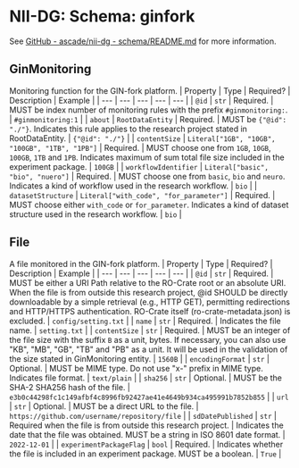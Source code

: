 # NII-DG: Schema: ginfork

See [GitHub - ascade/nii-dg - schema/README.md](https://github.com/ascade/nii-dg/blob/main/schema/README.md) for more information.

## GinMonitoring
Monitoring function for the GIN-fork platform.
| Property | Type | Required? | Description | Example |
| --- | --- | --- | --- | --- |
| `@id` | `str` | Required. | MUST be index number of monitoring rules with the prefix `#ginmonitoring:`. | `#ginmonitoring:1` |
| `about` | `RootDataEntity` | Required. | MUST be `{"@id": "./"}`. Indicates this rule applies to the research project stated in RootDataEntity. | `{"@id": "./"}` |
| `contentSize` | `Literal["1GB", "10GB", "100GB", "1TB", "1PB"]` | Required. | MUST choose one from `1GB`, `10GB`, `100GB`, `1TB` and `1PB`. Indicates maximum of sum total file size included in the experiment package. | `100GB` |
| `workflowIdentifier` | `Literal["basic", "bio", "nuero"]` | Required. | MUST choose one from `basic`, `bio` and `neuro`. Indicates a kind of workflow used in the research workflow. | `bio` |
| `datasetStructure` | `Literal["with_code", "for_parameter"]` | Required. | MUST choose either `with_code` or `for_parameter`. Indicates a kind of dataset structure used in the research workflow. | `bio` |

## File
A file monitored in the GIN-fork platform.
| Property | Type | Required? | Description | Example |
| --- | --- | --- | --- | --- |
| `@id` | `str` | Required. | MUST be either a URI Path relative to the RO-Crate root or an absolute URI. When the file is from outside this research project, @id SHOULD be directly downloadable by a simple retrieval (e.g., HTTP GET), permitting redirections and HTTP/HTTPS authentication. RO-Crate itself (ro-crate-metadata.json) is excluded. | `config/setting.txt` |
| `name` | `str` | Required. | Indicates the file name. | `setting.txt` |
| `contentSize` | `str` | Required. | MUST be an integer of the file size with the suffix `B` as a unit, bytes. If necessary, you can also use "KB", "MB", "GB", "TB" and "PB" as a unit. It will be used in the validation of the size stated in GinMonitoring entity. | `1560B` |
| `encodingFormat` | `str` | Optional. | MUST be MIME type. Do not use "x-" prefix in MIME type. Indicates file format. | `text/plain` |
| `sha256` | `str` | Optional. | MUST be the SHA-2 SHA256 hash of the file. | `e3b0c44298fc1c149afbf4c8996fb92427ae41e4649b934ca495991b7852b855` |
| `url` | `str` | Optional. | MUST be a direct URL to the file. | `https://github.com/username/repository/file` |
| `sdDatePublished` | `str` | Required when the file is from outside this research project. | Indicates the date that the file was obtained. MUST be a string in ISO 8601 date format. | `2022-12-01` |
| `experimentPackageFlag` | `bool` | Required. | Indicates whether the file is included in an experiment package.  MUST be a boolean. | `True` |
